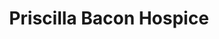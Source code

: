 ---
title: "Priscilla Bacon Hospice"
url: /aylsham/priscilla-bacon-hospice/
shop: Gebrauchtwaren
---